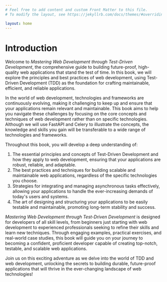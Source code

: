 ```yaml
---
# Feel free to add content and custom Front Matter to this file.
# To modify the layout, see https://jekyllrb.com/docs/themes/#overriding-theme-defaults

layout: home
---
```

# Introduction

Welcome to _Mastering Web Development through Test-Driven Development_, the comprehensive guide to building future-proof, high-quality web applications that stand the test of time. In this book, we will explore the principles and best practices of web development, using Test-Driven Development (TDD) as the foundation for crafting maintainable, efficient, and reliable applications.

In the world of web development, technologies and frameworks are continuously evolving, making it challenging to keep up and ensure that your applications remain relevant and maintainable. This book aims to help you navigate these challenges by focusing on the core concepts and techniques of web development rather than on specific technologies. Although we will use FastAPI and Celery to illustrate the concepts, the knowledge and skills you gain will be transferable to a wide range of technologies and frameworks.

Throughout this book, you will develop a deep understanding of:

1. The essential principles and concepts of Test-Driven Development and how they apply to web development, ensuring that your applications are robust, reliable, and adaptable.
2. The best practices and techniques for building scalable and maintainable web applications, regardless of the specific technologies you choose.
3. Strategies for integrating and managing asynchronous tasks effectively, allowing your applications to handle the ever-increasing demands of today's users and systems.
4. The art of designing and structuring your applications to be easily testable and maintainable, promoting long-term stability and success.

_Mastering Web Development through Test-Driven Development_ is designed for developers of all skill levels, from beginners just starting with web development to experienced professionals seeking to refine their skills and learn new techniques. Through engaging examples, practical exercises, and real-world case studies, this book will guide you on your journey to becoming a confident, proficient developer capable of creating top-notch, testable, and scalable web applications.

Join us on this exciting adventure as we delve into the world of TDD and web development, unlocking the secrets to building durable, future-proof applications that will thrive in the ever-changing landscape of web technologies!

